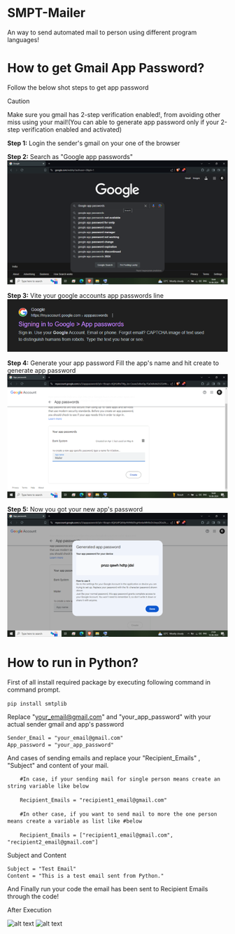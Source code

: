 # SMPT-Mailer
An way to send automated mail to person using different program languages!


# How to get Gmail App Password?
Follow the below shot steps to get app password

> [!CAUTION] 
> Make sure you gmail has 2-step verification enabled!, from avoiding other miss using your mail!(You can able to generate app password only if your 2-step verification enabled and activated)

**Step 1:** Login the sender's gmail on your one of the browser


**Step 2:** Search as "Google app passwords"
![alt text](image.png)


**Step 3:** Vite your google accounts app passwords line
![alt text](image-1.png)


**Step 4:** Generate your app password
Fill the app's name and hit create to generate app password
![alt text](image-2.png)


**Step 5:** Now you got your new app's password 
![alt text](image-3.png)

# How to run in Python?

First of all install required package by executing following command in command prompt.

```pip install smtplib```

Replace "your_email@gmail.com" and "your_app_password" with your actual sender gmail and app's password

```
Sender_Email = "your_email@gmail.com"
App_password = "your_app_password"
```
And cases of sending emails and replace your "Recipient_Emails" , "Subject" and content of your mail.


```
    #In case, if your sending mail for single person means create an string variable like below

    Recipient_Emails = "recipient1_email@gmail.com"

    #In other case, if you want to send mail to more the one person means create a variable as list like #below

    Recipient_Emails = ["recipient1_email@gmail.com", "recipient2_email@gmail.com"]
```

Subject and Content

```
Subject = "Test Email"
Content = "This is a test email sent from Python."
```

And Finally run your code the email has been sent to Recipient Emails through the code!

After Execution

![alt text](image-4.png)
![alt text](image-5.png)
